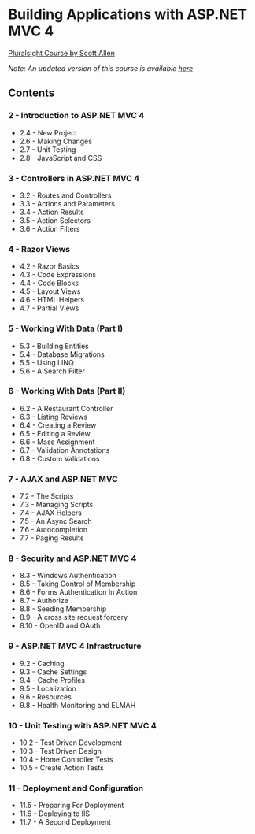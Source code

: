# Building Applications with ASP.NET MVC 4

[Pluralsight Course by Scott Allen](https://app.pluralsight.com/library/courses/mvc4-building/table-of-contents)

*Note: An updated version of this course is available [here](https://app.pluralsight.com/library/courses/asp-net-mvc5-web-apps/table-of-contents)* 

## Contents

### 2 - Introduction to ASP.NET MVC 4

* 2.4 - New Project
* 2.6 - Making Changes
* 2.7 - Unit Testing
* 2.8 - JavaScript and CSS

### 3 - Controllers in ASP.NET MVC 4

* 3.2 - Routes and Controllers
* 3.3 - Actions and Parameters
* 3.4 - Action Results
* 3.5 - Action Selectors
* 3.6 - Action Filters

### 4 - Razor Views

* 4.2 - Razor Basics
* 4.3 - Code Expressions
* 4.4 - Code Blocks
* 4.5 - Layout Views
* 4.6 - HTML Helpers
* 4.7 - Partial Views

### 5 - Working With Data (Part I)

* 5.3 - Building Entities
* 5.4 - Database Migrations
* 5.5 - Using LINQ
* 5.6 - A Search Filter

### 6 - Working With Data (Part II)

* 6.2 - A Restaurant Controller
* 6.3 - Listing Reviews
* 6.4 - Creating a Review
* 6.5 - Editing a Review
* 6.6 - Mass Assignment
* 6.7 - Validation Annotations
* 6.8 - Custom Validations

### 7 - AJAX and ASP.NET MVC

* 7.2 - The Scripts
* 7.3 - Managing Scripts
* 7.4 - AJAX Helpers
* 7.5 - An Async Search
* 7.6 - Autocompletion
* 7.7 - Paging Results

### 8 - Security and ASP.NET MVC 4

* 8.3 - Windows Authentication
* 8.5 - Taking Control of Membership
* 8.6 - Forms Authentication In Action
* 8.7 - Authorize
* 8.8 - Seeding Membership
* 8.9 - A cross site request forgery
* 8.10 - OpenID and OAuth

### 9 - ASP.NET MVC 4 Infrastructure

* 9.2 - Caching
* 9.3 - Cache Settings
* 9.4 - Cache Profiles
* 9.5 - Localization
* 9.6 - Resources
* 9.8 - Health Monitoring and ELMAH

### 10 - Unit Testing with ASP.NET MVC 4

* 10.2 - Test Driven Development
* 10.3 - Test Driven Design
* 10.4 - Home Controller Tests
* 10.5 - Create Action Tests

### 11 - Deployment and Configuration

* 11.5 - Preparing For Deployment
* 11.6 - Deploying to IIS
* 11.7 - A Second Deployment